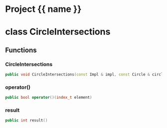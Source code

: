 <script setup>
import {useRoute} from 'vitepress'
const {path} = useRoute()
const tokens = path.split('/')
const words = tokens[2].split('-');
for (let i = 0; i < words.length; i++) {
    words[i] = words[i].charAt(0).toUpperCase() + words[i].slice(1);
    words[i] = words[i].replace('geode', 'Geode')
}
const name = words.join('-');
</script>
# Project {{ name }}

# class CircleIntersections


## Functions

### CircleIntersections

```cpp
public void CircleIntersections(const Impl & impl, const Circle & circle)
```


### operator()

```cpp
public bool operator()(index_t element)
```


### result

```cpp
public int result()
```




